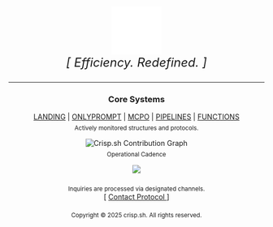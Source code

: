 <p align="center">
  <!-- Replace with your actual logo URL -->
  <!-- Minimalist or abstract logos work well -->
  <img src="../static/logo.svg" alt="crisp logo" width="100"/>
  <p align="center" style="font-size: 1.5rem; margin-top: -1rem;">
    <i>[ Efficiency. Redefined. ]</i> <!-- Or choose another cryptic tagline -->
  </p>
</p>

---

<h3 align="center">Core Systems</h3>

<p align="center">
  <!-- Replace with links to your key repositories -->
  <a href="https://github.com/crisp-sh/landing">LANDING</a> |
  <a href="https://github.com/crisp-sh/openwebui">ONLYPROMPT</a> |
  <a href="https://github.com/crisp-sh/mcpo">MCPO</a> |
  <a href="https://github.com/crisp-sh/pipelines">PIPELINES</a> |
  <a href="https://github.com/crisp-sh/functions">FUNCTIONS</a>
  <br/>
  <sub>Actively monitored structures and protocols.</sub>
</p>

<p align="center">
  <img src="https://ghchart.rshah.org/sellerscrisp" alt="Crisp.sh Contribution Graph" width="80%"/>
  <br/>
  <sub>Operational Cadence</sub>
</p>

<p align="center">
  <a href="https://spotify-github-profile.kittinanx.com/api/view.svg?uid=sellershowland&redirect=true">
    <img src="https://spotify-github-profile.kittinanx.com/api/view.svg?uid=sellershowland&cover_image=true&theme=natemoo-re&show_offline=true&background_color=121212&interchange=true&bar_color=53b14f&bar_color_cover=false" />
  </a>
</p>

<p align="center">
  <sub>Inquiries are processed via designated channels.</sub>
  <br/>
  <!-- Replace with your preferred contact method: Issues, a specific repo, email link, etc. -->
  [ <a href="https://github.com/crisp-sh/.github-public/issues"> Contact Protocol </a> ]
</p>


<p align="center">
  <sub>Copyright © 2025 crisp.sh. All rights reserved.</sub>
</p>
